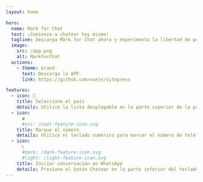 ```yaml
---
layout: home

hero:
  name: Mark for Chat
  text: ¡Comienza a chatear hoy mismo!
  tagline: Descarga Mark for Chat ahora y experimenta la libertad de poder hablar con cualquier persona en WhatsApp sin necesidad de añadirlos a tu libreta de contactos.
  image:
    src: /app.png
    alt: MarkforChat
  actions:
    - theme: brand
      text: Descarga la APP
      link: https://github.com/vuejs/vitepress

features:
  - icon: 📜
    title: Seleccione el país
    details: Utilice la lista desplegable en la parte superior de la pantalla para seleccionar el código de país deseado.
  - icon:
      ☎️
      #src: /cool-feature-icon.svg
    title: Marque el número
    details: Utilice el teclado numérico para marcar el número de teléfono al que desea llamar.
  - icon:
      📞
      #dark: /dark-feature-icon.svg
      #light: /light-feature-icon.svg
    title: Iniciar conversación en WhatsApp
    details: Presione el botón Chatear en la parte inferior del teclado numérico y listo.
---
```

